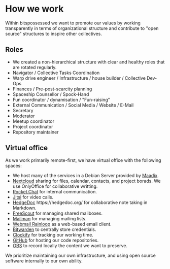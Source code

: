 # How we work

<div class="container-medium">

<div class="grid-item grid-item-mb">
  Within bitspossessed we want to promote our values by working transparently in terms of organizational structure and contribute to "open source" structures to
  inspire other collectives.
</div>

<div class="grid-item grid-item-mb">
  <h2>Roles</h2>
  <ul>
    <li>We created a non-hierarchical structure with clear and healthy roles that are rotated regularly.</li>
    <li>Navigator / Collective Tasks Coordination</li>
    <li>Warp drive engineer / Infrastructure / house builder / Collective Dev-Ops</li>
    <li>Finances / Pre-post-scarcity planning</li>
    <li>Spaceship Counsellor / Spock-Hand</li>
    <li>Fun coordinator / dynamisation / "Fun-raising"</li>
    <li>External Communication / Social Media / Website / E-Mail</li>
    <li>Secretary</li>
    <li>Moderator</li>
    <li>Meetup coordinator</li>
    <li>Project coordinator</li>
    <li>Repository maintainer</li>
  </ul>
</div>

<div class="grid-item grid-item-mb">
  <h2>Virtual office</h2>

As we work primarily remote-first, we have virtual office with the following spaces:

  <ul>
    <li>We host many of the services in a Debian Server provided by <a href="https://maadix.net/en/" target="_blank">Maadix</a>.</li>
    <li><a href="https://nextcloud.com/" target="_blank">Nextcloud</a>  sharing for files, calendar, contacts, and project borads. We use OnlyOffice for collaborative writting.</li>
    <li><a href="https://rocket.chat/" target="_blank">Rocket.Chat</a> for internal communication.</li>
    <li><a href="https://jitsi.org/" target="_blank">Jitsi</a> for video calls.</li>
    <li><a href="https://hedgedoc.org/" target="_blank">HedgeDoc</a> https://hedgedoc.org/ for collaborative note taking in Markdown.</li>
    <li><a href="https://freescout.net/" target="_blank">FreeScout</a> for managing shared mailboxes.</li>
    <li><a href="https://list.org/" target="_blank">Mailman</a> for managing mailing lists.</li>
    <li><a href="https://www.rainloop.net/" target="_blank">Webmail Rainloop</a>  as a web-based email client.</li>
    <li><a href="https://bitwarden.com/" target="_blank">Bitwarden</a> to centrally store credentials.</li>
    <li><a href="https://clockify.me/" target="_blank">Clockify</a> for tracking our working time.</li>
    <li><a href="https://github.com/" target="_blank">GitHub</a> for hosting our code repositories.</li>
    <li><a href="https://obsproject.com/" target="_blank">OBS</a> to record locally the content we want to preserve.</li>
  </ul>

We prioritize maintaining our own infrastructure, and using open source software internally to our own ability.

</div>

</div>
